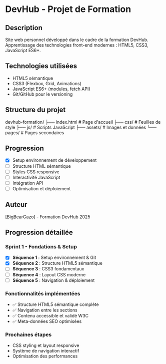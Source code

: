 # DevHub - Projet de Formation

## Description
Site web personnel développé dans le cadre de la formation DevHub.
Apprentissage des technologies front-end modernes : HTML5, CSS3, JavaScript ES6+.

## Technologies utilisées
- HTML5 sémantique
- CSS3 (Flexbox, Grid, Animations)
- JavaScript ES6+ (modules, fetch API)
- Git/GitHub pour le versioning

## Structure du projet

devhub-formation/
├── index.html          # Page d'accueil
├── css/                # Feuilles de style
├── js/                 # Scripts JavaScript
├── assets/             # Images et données
└── pages/              # Pages secondaires


## Progression
- [x] Setup environnement de développement
- [ ] Structure HTML sémantique
- [ ] Styles CSS responsive
- [ ] Interactivité JavaScript
- [ ] Intégration API
- [ ] Optimisation et déploiement

## Auteur
[BigBearGazo] - Formation DevHub 2025

## Progression détaillée

### Sprint 1 - Fondations & Setup
- [x] **Séquence 1** : Setup environnement & Git
- [x] **Séquence 2** : Structure HTML5 sémantique
- [ ] **Séquence 3** : CSS3 fondamentaux
- [ ] **Séquence 4** : Layout CSS moderne
- [ ] **Séquence 5** : Navigation & déploiement

### Fonctionnalités implémentées
- ✅ Structure HTML5 sémantique complète
- ✅ Navigation entre les sections
- ✅ Contenu accessible et validé W3C
- ✅ Meta-données SEO optimisées

### Prochaines étapes
- CSS styling et layout responsive
- Système de navigation interactif
- Optimisation des performances
